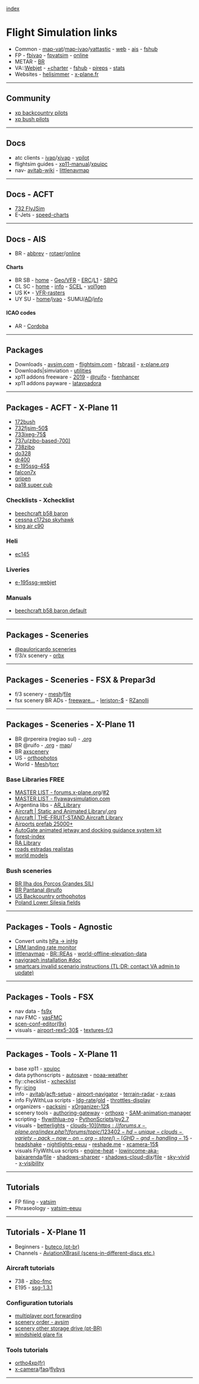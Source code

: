 [index](README.md#links)

# Flight Simulation links

* Common - [map-vat](https://map.vatsim.net/)/[map-ivao](https://webeye.ivao.aero/)/[vattastic](https://www.vattastic.com/) - [web](http://webjetvirtual.com.br/ods/index.php/profile) - [ais](http://www.aisweb.aer.mil.br/geoaisweb/#) - [fshub](https://fshub.io/pilot/2560/flights)
* FP - [fbivao](https://www.ivao.aero/db/route/default.asp) - [fpvatsim](https://cert.vatsim.net/fp/file.php) - [online](http://onlineflightplanner.org/)
* METAR - [BR](https://fr.allmetsat.com/metar-taf/bresil.php?icao=SBGR)
* VA::[Webjet](http://webjetvirtual.com.br/) - [+charter](http://webjetvirtual.com.br/ods/index.php/CharterOps/createcharter) - [fshub](https://fshub.io/airline/WEB/overview) - [pireps](http://webjetvirtual.com.br/ods/index.php/pireps/mine) - [stats](http://webjetvirtual.com.br/ods/index.php/ccstatistics/pilotsmonth)
* Websites - [helisimmer](https://www.helisimmer.com/) - [x-plane.fr](https://www.x-plane.fr/downloads.php)

---

## Community

* [xp backcountry pilots](https://www.backcountryxplanepilot.com/blog/)
* [xp bush pilots](https://www.facebook.com/groups/xpbushpilots/?multi_permalinks=1393156630863645%2C1390818907764084%2C1392969390882369%2C1391970680982240%2C1390408517805123&notif_id=1579308349174189&notif_t=group_activity&ref=notif)

---

## Docs

* atc clients - [ivap](https://mediawiki.ivao.aero/index.php?title=Basic_IvAp_functions_for_FS)/[xivap](https://mediawiki.ivao.aero/index.php?title=Basic_x-IvAp_functions_for_X-plane) - [vpilot](https://vpilot.metacraft.com/Documentation)
* flightsim guides - [xp11-manual](https://www.x-plane.com/manuals/desktop/)/[xpuipc](http://xplanewiki.fr/149)
* nav- [avitab-wiki](https://github.com/fpw/avitab/wiki/Map-App) - [littlenavmap](https://www.littlenavmap.org/manuals/littlenavmap/release/2.4/en/)

---

## Docs - ACFT

* [732 FlyJSim](https://www.mudspike.com/chucks-guides-x-plane-11-flyjsim-737-200/)
* E-Jets - [speed-charts](https://library.avsim.net/esearch.php?CatID=fs2004acrp&DLID=141365)

---

## Docs - AIS

* BR - [abbrev](https://www.aisweb.aer.mil.br/?i=abreviaturas) - [rotaer](https://www.google.com/url?sa=t&rct=j&q=&esrc=s&source=web&cd=2&ved=2ahUKEwjZ9tTF0ePmAhWbILkGHUQzBWsQFjABegQIBBAC&url=https%3A%2F%2Faisweb.aer.mil.br%2Fdownload%2F%3Fpublic%3D607d58ab-39b4-4ddf-b27abb58a9a5aced.pdf%26p%3DROTAER_Completo&usg=AOvVaw1BOTOHRs67LEyCV_1RuVcd)/[online](https://aisweb.aer.mil.br/?i=aerodromos)

#### Charts

* BR SB - [home](https://www.aisweb.aer.mil.br/?i=cartas) - [Geo/VFR](http://www.aisweb.aer.mil.br/geoaisweb/#) - [ERC](https://www.aisweb.aer.mil.br/?i=cartas&p=rotas)/[L1](https://www.aisweb.aer.mil.br/cartas/rotas/sbxx_enrc-l1_enrc_20180621.pdf?CFID=d2f67f37-5b0e-4168-a6a8-91c370e3f702&CFTOKEN=0) - [SBPG](https://www.flightmarket.com.br/pt/anuncio/aeroporto/SBPG)
* CL SC - [home](https://www.aipchile.gob.cl/aip/vol2/seccion/proc) - [info](https://www.dgac.gob.cl/aeropuertos/informacion-de-vuelo/aip-chile/) - [SCEL](https://www.aipchile.gob.cl/aip/vol2/seccion/proc/pagina/01) - [vol1gen](https://www.aipchile.gob.cl/aip/vol1)
* US K* - [VFR-rasters](https://www.faa.gov/air_traffic/flight_info/aeronav/digital_products/vfr/)
* UY SU - [home](http://www.dinacia.gub.uy/ais/aip-uruguay/espanol)/[ivao](https://www.uy.ivao.aero/en/charts.php) - SUMU/[AD](http://www.dinacia.gub.uy/ais/images/aip/espa%C3%B1ol/ad/Ad2-9.pdf)/[info](https://skyvector.com/airport/SUMU/Montevideo-Carrasco-L-Berisso-Airport)

#### ICAO codes

* AR - [Cordoba](http://airportsbase.org/Argentina/all/Cordoba)

---

## Packages

* Downloads - [avsim.com](https://avsim.com/) - [flightsim.com](https://www.flightsim.com/vbfs/fslib.php?do=displaysearch) - [fsbrasil](https://fsbrasil.wordpress.com/) - [x-plane.org](https://forums.x-plane.org/index.php?app=downloads)
* Downloads|simviation - [utilities](https://simviation.com/1/browse-Utilities-65-0)
* xp11 addons freeware - [2019](https://www.flusiboard.com/news/article/60-best-freeware-2019-for-x-plane-11/) - [@ruifo](https://forums.x-plane.org/index.php?/profile/219189-ruifo/content/&type=downloads_file) - [fsenhancer](https://forums.x-plane.org/index.php?/files/file/41411-fse/)
* xp11 addons payware - [latavoadora](https://latavoadora.com.br/)

---

## Packages - ACFT - X-Plane 11

* [172bush](https://propstrikestudio.com/products/172-mod-workhorse)
* [732fjsim-50$](https://store.x-plane.org/732-TwinJet-V3-Pro_p_739.html)
* [733ixeg-75$](http://www.x-aviation.com/catalog/product_info.php/take-command-ixeg-737-classic-p-122)
* [737u(zibo-based-700)](https://forum.thresholdx.net/files/file/246-737-700u/)
* [738zibo](https://forums.x-plane.org/index.php?/forums/topic/138974-b737-800x-zibo-mod-info-installation-download-links/)
* [do328](https://forums.x-plane.org/index.php?/files/file/43052-mg-dornier-do-328/)
* [dr400](https://www.xpfr.org/index.php?body=aero_accueil&av=71)
* [e-195ssg-45$](https://store.x-plane.org/SSG-E-Jets-Evolution-Series_p_726.html)
* [falcon7x](https://forums.x-plane.org/index.php?/files/file/46040-falcon-7x-for-xp11/)
* [gripen](https://forums.x-plane.org/index.php?/files/file/55879-saab-jas-39e-gripen/)
* [pa18 super cub](https://forums.x-plane.org/index.php?%2Ffiles%2Ffile%2F35002-piper-pa-18-super-cub%2F)

### Checklists - Xchecklist

* [beechcraft b58 baron](https://forums.x-plane.org/index.php?/files/file/40519-beechcraft-baron-b58-xchecklist/)
* [cessna c172sp skyhawk](https://forums.x-plane.org/index.php?/files/file/38486-checklists-for-cessna-172sp/)
* [king air c90](https://forums.x-plane.org/index.php?/files/file/57266-king-air-c90-b-xchecklist-c90b_clisttxt/)

### Heli

* [ec145](https://forums.x-plane.org/index.php?/files/file/18682-ec145-t2/)

### Liveries

* [e-195ssg-webjet](https://forums.x-plane.org/index.php?/files/file/50652-ssg-e195-webjet-fictional/)

### Manuals

* [beechcraft b58 baron default](https://x-plane.com/manuals/Baron_Pilot_Operating_Manual.pdf)

---

## Packages - Sceneries

* [@pauloricardo sceneries](http://pauloricardofs.blogspot.com/)
* f/3/x scenery - [orbx](https://orbxdirect.com/freeware)

---

## Packages - Sceneries - FSX & Prepar3d

* f/3 scenery - [mesh](http://ninetwopro.com/freemeshx/)/[file](https://flyawaysimulation.com/downloads/files/24690/fsx-freemeshx-global-terrain-mesh-scenery-20/)
* fsx scenery BR ADs - [freeware...](https://www.freewarescenery.com/fsx/brazil.html) - [leriston-$](http://cenariosphotoreais.blogspot.com/) - [RZanolli](https://rzanollicenarios.blogspot.com/)

---

## Packages - Sceneries - X-Plane 11

* BR @rpereira (regiao sul) - [.org](https://forums.x-plane.org/index.php?/profile/420507-rafael-pereira/content/)
* BR @ruifo - [.org](https://forums.x-plane.org/index.php?/forums/topic/115344-x-plane-11-scenery-development-for-brazil/) - [map](https://www.google.com/maps/d/viewer?mid=1qgJS59aY441y6h-l5j9-ZgHI-VQ&ll=-11.27050919136997%2C-52.59877325000002&z=3)/
* BR [axscenery](https://axplane.blogspot.com/)
* US - [orthophotos](https://forums.x-plane.org/index.php?/files/file/36327-us-orthophotos/)
* World - [Mesh](http://www.alpilotx.net/downloads/x-plane-11-hd-mesh-scenery-v4/)/[torr](https://flyawaysimulation.com/downloads/files/24614/alpilotx-hd-mesh-scenery-v4-torrent-files/)

### Base Libraries FREE

* [MASTER LIST - forums.x-plane.org](https://forums.x-plane.org/index.php?/files/category/165-libraries-for-scenery/)/[#2](https://forums.x-plane.org/index.php?/forums/topic/90776-master-list-of-libraries/)
* [MASTER LIST - flyawaysimulation.com](https://flyawaysimulation.com/downloads/136/x-plane-scenery-libraries/)
* Argentina libs - [AR_Library](https://forums.x-plane.org/index.php?/files/file/44586-ar_library-librer%C3%ADa-de-objetos-argentinos/)
* [Aircraft | Static and Animated Library](https://www.x-plained.com/aircraft-static-and-animated-library/)/[.org](https://forums.x-plane.org/index.php?/files/file/17888-free-add-on-static-and-animated-aircraft-for-jeffmuellers-payware-airports-and-groundtraffic-developers/)
* [Aircraft | THE-FRUIT-STAND Aircraft Library](https://forums.x-plane.org/index.php?/files/file/27545-the-fruit-stand-aircraft-library/)
* [Airports prefab 25000+](https://forums.x-plane.org/index.php?/files/file/27582-prefab-scenery-for-25000-airports/)
* [AutoGate animated jetway and docking guidance system kit](https://forums.x-plane.org/index.php?/files/file/616-autogate-animated-jetway-and-docking-guidance-system-kit/)
* [forest-index](https://forums.x-plane.org/index.php?/files/file/35325-forest-index/)
* [RA Library](https://forums.x-plane.org/index.php?/files/file/45410-ra-library/)
* [roads estradas realistas](https://latavoadora.com.br/product/add-on-estradas-realistas/)
* [world models](https://forums.x-plane.org/index.php?/files/file/32135-world-models-library/)

### Bush sceneries

* [BR Ilha dos Porcos Grandes SILI](https://forums.x-plane.org/index.php?/files/file/48852-desafio-garimpo-short-landingtakeoff-%C2%BB-ilha-dos-porcos-grandes-sili/)
* [BR Pantanal @ruifo](https://forums.x-plane.org/index.php?/files/file/55254-brazils-pantanal-bush-airfields-package-2019/)
* [US Backcountry orthophotos](https://forums.x-plane.org/index.php?%2Ffiles%2Ffile%2F52484-backcountry-ortho%2F)
* [Poland Lower Silesia fields](https://forums.x-plane.org/index.php?/files/file/51639-puf-lower-silesia-airfields/)

---

## Packages - Tools - Agnostic

* Convert units [hPa -> inHg](https://www.convertunits.com/from/hpa/to/inhg)
* [LRM landing rate monitor](https://lrmclient.org/)
* [littlenavmap](https://albar965.github.io/littlenavmap.html) - [BR::REAs](https://forums.x-plane.org/index.php?/files/file/50235-reas-brazil-little-navmap/) - [world-offline-elevation-data](https://www.ngdc.noaa.gov/mgg/topo/gltiles.html)
* [navigraph installation #doc](https://navigraph.com/FMSDataManualInstall.aspx)
* [smartcars invalid scenario instructions (TL;DR: contact VA admin to update)](https://tfdidesign.com/index.php/knowledgebase/17/Must-be-at-Departure-Airport.html)

---

## Packages - Tools - FSX

* nav data - [fs9x](https://www.aero.sors.fr/)
* nav FMC - [vasFMC](https://c-aviation.net/vasfmc-freeware-fmc-for-fsx/)
* [scen-conf-editor(9x)](http://fs-sceditor.sourceforge.net/)
* visuals - [airport-rex5-30$](https://www.justflight.com/product/rex-5-worldwide-airports-hd) - [textures-f/3](https://c-aviation.net/freeware-ground-textures-for-fsx-and-p3d/)

---

## Packages - Tools - X-Plane 11

* base xp11 - [xpuipc](http://fsacars.com/downloads/xpuipc/)
* data pythonscripts - [autosave](https://forums.x-plane.org/index.php?/files/file/42685-autosave-program-097zip/) - [noaa-weather](https://x-plane.joanpc.com/plugins/xpgfs-noaa-weather)
* fly::checklist - [xchecklist](https://forums.x-plane.org/index.php?/files/file/20785-xchecklist-linwinmac3264/)
* fly::[icing](https://forums.x-plane.org/index.php?/files/file/48460-icing-simulator-the-complete-edition/)
* info - [avitab](https://forums.x-plane.org/index.php?/files/file/44825-avitab-vr-compatible-tablet-with-pdf-viewer-moving-maps-and-more/)/[acft-setup](https://forums.x-plane.org/index.php?/forums/topic/155643-aircraft-with-avitab-integration/&tab=comments#comment-1469297) - [airport-navigator](https://forums.x-plane.org/index.php?/files/file/34155-airport-navigator/) - [terrain-radar](https://forums.x-plane.org/index.php?/files/file/37864-terrain-radar-vertical-situation-display/) - [x-raas](https://forums.x-plane.org/index.php?/files/file/36360-x-raas-runway-awareness-and-advisory-system/)
* info FlyWithLua scripts - [ldg-rate](https://forums.x-plane.org/index.php?/files/file/43586-a-new-landing-rate-display/)/[old](https://forums.x-plane.org/index.php?/files/file/7995-landing-speed-plugin/) - [throttles-display](https://forums.x-plane.org/index.php?/files/file/38747-crzydmnds-throttles-display/)
* organizers - [packsini](https://forums.x-plane.org/index.php?/files/file/30658-scenery-packs-x-plane-organizer-scenery_packsini/) - [xOrganizer-12$](https://store.x-plane.org/xOrganizer-v2_p_943.html)
* scenery tools - [authoring-gateway](https://gateway.x-plane.com/) - [orthoxp](https://forums.x-plane.org/index.php?/forums/topic/90469-ortho4xp/) - [SAM-animation-manager](https://forum.thresholdx.net/files/file/122-sam-scenery-animation-manager/)
* scripting - [flywithlua-ng](https://forums.x-plane.org/index.php?/files/file/38445-flywithlua-ng-next-generation-edition-for-x-plane-11-win-lin-mac/) - [PythonScripts](http://www.xpluginsdk.org/python_interface_latest_downloads.htm)/[py2.7](https://www.python.org/downloads/release/python-2717/)
* visuals - [betterlights](https://forums.x-plane.org/index.php?/files/file/36455-better-lights-x-plane-11-v2/) - [clouds-10$](https://forums.x-plane.org/index.php?/forums/topic/123402-hd-unique-clouds-variety-pack-now-on-org-store/) - [GHD-gnd-handling-15$](https://store.x-plane.org/Ground-Handling-Deluxe_p_415.html) - [headshake](https://www.simcoders.com/headshake/headshake/) - [nightlights-eeuu](https://forums.x-plane.org/index.php?/files/file/50130-extended-night-lighting-europe-edition/) - [reshade.me](https://reshade.me/) - [xcamera-15$](https://www.stickandrudderstudios.com/x-camera/)
* visuals FlyWithLua scripts - [engine-heat](https://forums.x-plane.org/index.php?/files/file/54770-better-heat-effect-behind-the-engines-lua-script/) - [lowincome-aka-baixarenda](https://www.simulanderson.com/baixa-renda/)/[file](https://drive.google.com/file/d/1ZxwiQzqOzcBOfMpY_MsIZChgEn5nGDKn/view) - [shadows-sharper](https://forums.x-plane.org/index.php?/files/file/54762-sharper-shadows-lua-script/) - [shadows-cloud-dix](https://www.youtube.com/watch?v=JKcPt_yLQyY)/[file](https://www.dropbox.com/s/tshmjqh37ohs7zg/VRFS%20cloud%20shadow%20fix.lua?dl=0) - [sky-vivid](https://forums.x-plane.org/index.php?/files/file/48315-vivid-sky/) - [x-visibility](https://forums.x-plane.org/index.php?/files/file/46845-x-visibility-dynamic-haze-control/)

---

## Tutorials

* FP filing - [vatsim](https://www.vatsim.net/pilots/file-flightplan)
* Phraseology - [vatsim-eeuu](https://steamcommunity.com/sharedfiles/filedetails/?id=750969555)

---

## Tutorials - X-Plane 11

* Beginners - [buteco (pt-br)](https://www.youtube.com/playlist?list=PLl5F5Zove8O3aEm6-_bYoTaIeyttyWh9C)
* Channels - [AviationXBrasil (scens-in-different-discs etc.)](https://www.youtube.com/channel/UClD4vz1SDOKPmO7APuQAqWg)

### Aircraft tutorials

* 738 - [zibo-fmc](https://www.youtube.com/watch?v=sUaSRmbjjFk)
* E195 - [ssg-1.3.1](https://www.youtube.com/watch?v=06yXfdS7dK0&feature=youtu.be)

### Configuration tutorials

* [multiplayer port forwarding](https://portforward.com/x-plane-11/)
* [scenery order - avsim](https://www.avsim.com/forums/topic/442579-understanding-scenery-order/)
* [scenery other storage drive (pt-BR)](http://hangarxplane.com.br/2014/12/28/cenarios-customizados-em-outro-hd/)
* [windshield glare fix](https://www.reddit.com/r/Xplane/comments/ayxngn/can_i_reduceedit_windshield_glare_on_xplane/)

### Tools tutorials

* [ortho4xp(fr)](http://xplanefr.com/1priseMain/complementXplane/ortho4PX/Tuto_Ortho4XP_v119.pdf)
* [x-camera](https://www.stickandrudderstudios.com/x-camera-tutorial-videos/)/[faq](https://www.stickandrudderstudios.com/x-camera-faq/)/[flybys](https://www.youtube.com/watch?v=B02dbKir2oo&t=15m13s)

---

